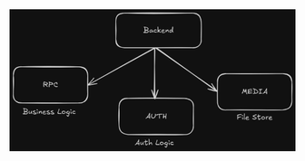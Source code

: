 <div align="center">
    <img src="docs/images/backend-architecture.png" alt="Backend Architecture" width="800"/>
</div>
